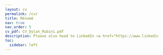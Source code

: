 ```yaml
---
layout: cv
permalink: /cv/
title: Résumé
nav: true
nav_order: 5
cv_pdf: CV_Dylan_Rubini.pdf
description: Please also head to LinkedIn <a href="https://www.linkedin.com/in/dylan-rubini-66ba8a166/"> &gt;here &lt; </a>
toc:
  sidebar: left
---
```

